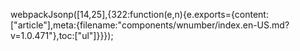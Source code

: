 webpackJsonp([14,25],{322:function(e,n){e.exports={content:["article"],meta:{filename:"components/wnumber/index.en-US.md?v=1.0.471"},toc:["ul"]}}});